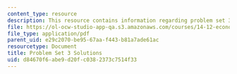 ```yaml
---
content_type: resource
description: This resource contains information regarding problem set 3 solutions.
file: https://ol-ocw-studio-app-qa.s3.amazonaws.com/courses/14-12-economic-applications-of-game-theory-fall-2012/d84670f6abe9d20fc0382373c7514f33_MIT14_12F12_pset3sol.pdf
file_type: application/pdf
parent_uid: e29c2070-be95-67aa-f443-b81a7ade61ac
resourcetype: Document
title: Problem Set 3 Solutions
uid: d84670f6-abe9-d20f-c038-2373c7514f33
---
```

